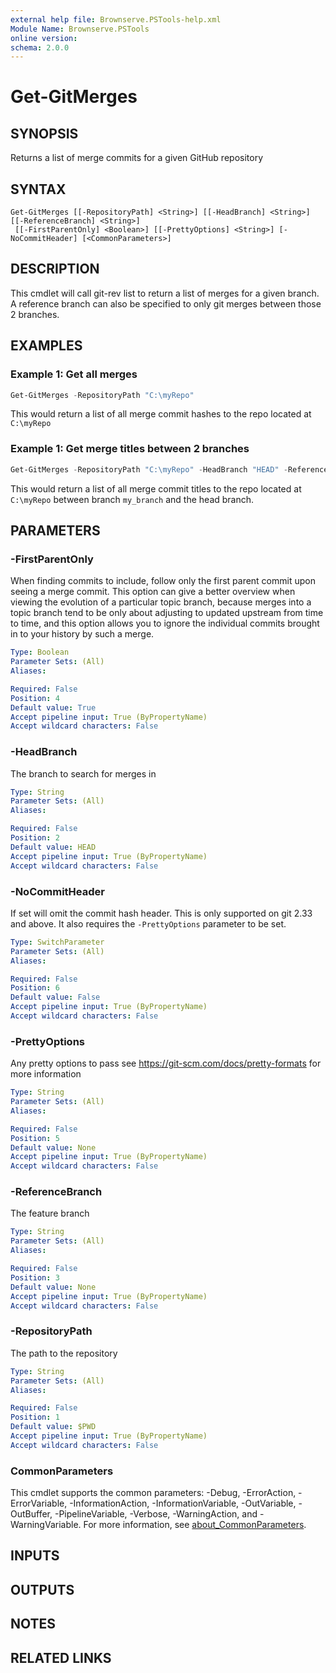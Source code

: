 ```yaml
---
external help file: Brownserve.PSTools-help.xml
Module Name: Brownserve.PSTools
online version:
schema: 2.0.0
---
```


# Get-GitMerges

## SYNOPSIS

Returns a list of merge commits for a given GitHub repository

## SYNTAX

```text
Get-GitMerges [[-RepositoryPath] <String>] [[-HeadBranch] <String>] [[-ReferenceBranch] <String>]
 [[-FirstParentOnly] <Boolean>] [[-PrettyOptions] <String>] [-NoCommitHeader] [<CommonParameters>]
```

## DESCRIPTION

This cmdlet will call git-rev list to return a list of merges for a given branch.
A reference branch can also be specified to only git merges between those 2 branches.

## EXAMPLES

### Example 1: Get all merges

```powershell
Get-GitMerges -RepositoryPath "C:\myRepo"
```

This would return a list of all merge commit hashes to the repo located at `C:\myRepo`

### Example 1: Get merge titles between 2 branches

```powershell
Get-GitMerges -RepositoryPath "C:\myRepo" -HeadBranch "HEAD" -ReferenceBranch "my_branch" -PrettyOptions "%b" -NoCommitHeader
```

This would return a list of all merge commit titles to the repo located at `C:\myRepo` between branch `my_branch` and the head branch.

## PARAMETERS

### -FirstParentOnly

When finding commits to include, follow only the first parent commit upon seeing a merge commit. This option can give a better overview when viewing the evolution of a particular topic branch, because merges into a topic branch tend to be only about adjusting to updated upstream from time to time, and this option allows you to ignore the individual commits brought in to your history by such a merge.

```yaml
Type: Boolean
Parameter Sets: (All)
Aliases:

Required: False
Position: 4
Default value: True
Accept pipeline input: True (ByPropertyName)
Accept wildcard characters: False
```

### -HeadBranch

The branch to search for merges in

```yaml
Type: String
Parameter Sets: (All)
Aliases:

Required: False
Position: 2
Default value: HEAD
Accept pipeline input: True (ByPropertyName)
Accept wildcard characters: False
```

### -NoCommitHeader

If set will omit the commit hash header.
This is only supported on git 2.33 and above.
It also requires the `-PrettyOptions` parameter to be set.

```yaml
Type: SwitchParameter
Parameter Sets: (All)
Aliases:

Required: False
Position: 6
Default value: False
Accept pipeline input: True (ByPropertyName)
Accept wildcard characters: False
```

### -PrettyOptions

Any pretty options to pass see https://git-scm.com/docs/pretty-formats for more information

```yaml
Type: String
Parameter Sets: (All)
Aliases:

Required: False
Position: 5
Default value: None
Accept pipeline input: True (ByPropertyName)
Accept wildcard characters: False
```

### -ReferenceBranch

The feature branch

```yaml
Type: String
Parameter Sets: (All)
Aliases:

Required: False
Position: 3
Default value: None
Accept pipeline input: True (ByPropertyName)
Accept wildcard characters: False
```

### -RepositoryPath

The path to the repository

```yaml
Type: String
Parameter Sets: (All)
Aliases:

Required: False
Position: 1
Default value: $PWD
Accept pipeline input: True (ByPropertyName)
Accept wildcard characters: False
```

### CommonParameters

This cmdlet supports the common parameters: -Debug, -ErrorAction, -ErrorVariable, -InformationAction, -InformationVariable, -OutVariable, -OutBuffer, -PipelineVariable, -Verbose, -WarningAction, and -WarningVariable. For more information, see [about_CommonParameters](http://go.microsoft.com/fwlink/?LinkID=113216).

## INPUTS

## OUTPUTS

## NOTES

## RELATED LINKS
